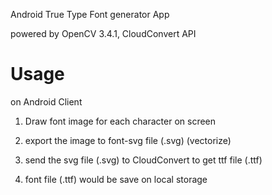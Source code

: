 Android True Type Font generator App

powered by OpenCV 3.4.1, CloudConvert API 


# Usage 

on Android Client

1. Draw font image for each character on screen

2. export the image to font-svg file (.svg) (vectorize)

3. send the svg file (.svg) to CloudConvert to get ttf file (.ttf)

4. font file (.ttf) would be save on local storage 


 
